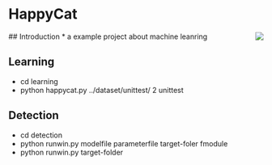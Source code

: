 # HappyCat

<img align="right" src="https://github.com/sparktsao/HappyCat/blob/w1/happycat.jpg">
## Introduction
* a example project about machine leanring

## Learning
* cd learning
* python happycat.py ../dataset/unittest/ 2 unittest

## Detection
* cd detection
* python runwin.py modelfile parameterfile target-foler fmodule
* python runwin.py target-folder
